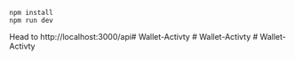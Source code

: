 ```
npm install
npm run dev
```

Head to http://localhost:3000/api#   W a l l e t - A c t i v t y  
 #   W a l l e t - A c t i v t y  
 #   W a l l e t - A c t i v t y  
 